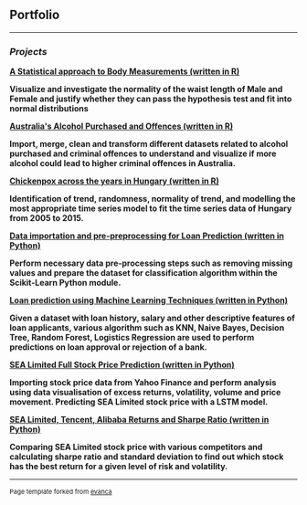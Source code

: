 ## Portfolio

---

### *Projects*

**[A Statistical approach to Body Measurements (written in R)](/pdf/Body_Measurement_investigation.pdf)**

**Visualize and investigate the normality of the waist length of Male and Female and justify whether they can pass the hypothesis test and fit into normal distributions**

**[Australia's Alcohol Purchased and Offences (written in R)](/pdf/Data_wrangling_assignment_2.pdf)**

**Import, merge, clean and transform different datasets related to alcohol purchased and criminal offences to understand and visualize if more alcohol could lead to higher criminal offences in Australia.** 

**[Chickenpox across the years in Hungary (written in R)](/pdf/TSA_Group_Assignment.pdf)**

**Identification of trend, randomness, normality of trend, and modelling the most appropriate time series model to fit the time series data of Hungary from 2005 to 2015.**  

**[Data importation and pre-preprocessing for Loan Prediction (written in Python)](/pdf/Phase1_Group35.html)**

**Perform necessary data pre-processing steps such as removing missing values and prepare the dataset for classification algorithm within the Scikit-Learn Python module.**

**[Loan prediction using Machine Learning Techniques (written in Python)](/pdf/Phase2_Group35.html)**

**Given a dataset with loan history, salary and other descriptive features of loan applicants, various algorithm such as KNN, Naive Bayes, Decision Tree, Random Forest, Logistics Regression are used to perform predictions on loan approval or rejection of a bank.**

**[SEA Limited Full Stock Price Prediction (written in Python)](/pdf/SEA_Limited_Stock_price_prediction.html)**

**Importing stock price data from Yahoo Finance and perform analysis using data visualisation of excess returns, volatility, volume and price movement. Predicting SEA Limited stock price with a LSTM model.** 

**[SEA Limited, Tencent, Alibaba Returns and Sharpe Ratio (written in Python)](/pdf/SEA.html)**

**Comparing SEA Limited stock price with various competitors and calculating sharpe ratio and standard deviation to find out which stock has the best return for a given level of risk and volatility.**


---
<p style="font-size:11px">Page template forked from <a href="https://github.com/evanca/quick-portfolio">evanca</a></p>

